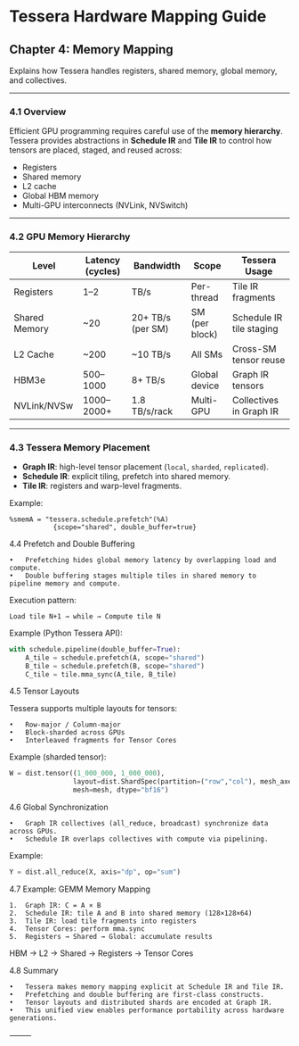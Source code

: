 # Tessera Hardware Mapping Guide
## Chapter 4: Memory Mapping

Explains how Tessera handles registers, shared memory, global memory, and collectives.

---

### 4.1 Overview

Efficient GPU programming requires careful use of the **memory hierarchy**.  
Tessera provides abstractions in **Schedule IR** and **Tile IR** to control how tensors are placed, staged, and reused across:

- Registers  
- Shared memory  
- L2 cache  
- Global HBM memory  
- Multi-GPU interconnects (NVLink, NVSwitch)  

---

### 4.2 GPU Memory Hierarchy

| Level        | Latency (cycles) | Bandwidth        | Scope           | Tessera Usage                     |
|--------------|------------------|------------------|-----------------|-----------------------------------|
| Registers    | 1–2              | TB/s             | Per-thread      | Tile IR fragments                 |
| Shared Memory| ~20              | 20+ TB/s (per SM)| SM (per block)  | Schedule IR tile staging          |
| L2 Cache     | ~200             | ~10 TB/s         | All SMs         | Cross-SM tensor reuse             |
| HBM3e        | 500–1000         | 8+ TB/s          | Global device   | Graph IR tensors                  |
| NVLink/NVSw  | 1000–2000+       | 1.8 TB/s/rack    | Multi-GPU       | Collectives in Graph IR           |

---

### 4.3 Tessera Memory Placement

- **Graph IR**: high-level tensor placement (`local`, `sharded`, `replicated`).  
- **Schedule IR**: explicit tiling, prefetch into shared memory.  
- **Tile IR**: registers and warp-level fragments.  

Example:
```mlir
%smemA = "tessera.schedule.prefetch"(%A)
           {scope="shared", double_buffer=true}
```
4.4 Prefetch and Double Buffering

	•	Prefetching hides global memory latency by overlapping load and compute.
	•	Double buffering stages multiple tiles in shared memory to pipeline memory and compute.

Execution pattern:
```
Load tile N+1 → while → Compute tile N
```
Example (Python Tessera API):
```python
with schedule.pipeline(double_buffer=True):
    A_tile = schedule.prefetch(A, scope="shared")
    B_tile = schedule.prefetch(B, scope="shared")
    C_tile = tile.mma_sync(A_tile, B_tile)
```
4.5 Tensor Layouts

Tessera supports multiple layouts for tensors:

	•	Row-major / Column-major
	•	Block-sharded across GPUs
	•	Interleaved fragments for Tensor Cores

Example (sharded tensor):
```python
W = dist.tensor((1_000_000, 1_000_000),
                layout=dist.ShardSpec(partition=("row","col"), mesh_axes=("tp","pp")),
                mesh=mesh, dtype="bf16")
```
4.6 Global Synchronization

	•	Graph IR collectives (all_reduce, broadcast) synchronize data across GPUs.
	•	Schedule IR overlaps collectives with compute via pipelining.

Example:
```python
Y = dist.all_reduce(X, axis="dp", op="sum")
```
4.7 Example: GEMM Memory Mapping

	1.	Graph IR: C = A × B
	2.	Schedule IR: tile A and B into shared memory (128×128×64)
	3.	Tile IR: load tile fragments into registers
	4.	Tensor Cores: perform mma.sync
	5.	Registers → Shared → Global: accumulate results

 HBM → L2 → Shared → Registers → Tensor Cores

 4.8 Summary
 
	•	Tessera makes memory mapping explicit at Schedule IR and Tile IR.
	•	Prefetching and double buffering are first-class constructs.
	•	Tensor layouts and distributed shards are encoded at Graph IR.
	•	This unified view enables performance portability across hardware generations.

⸻
